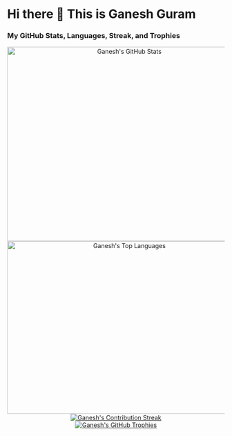 # Hi there 👋 This is Ganesh Guram

### My GitHub Stats, Languages, Streak, and Trophies
<div align="center">
  <a href="https://github.com/GuramGanesh/GuramGanesh">
    <img height="450" width="550" 
         src="https://github-readme-stats.vercel.app/api?username=GURAMGANESH&show_icons=true&count_private=true&theme=radical" 
         alt="Ganesh's GitHub Stats" />
  </a>
  <a href="https://github.com/GuramGanesh/GuramGanesh">
    <img height="400" width="550" src="https://github-readme-stats.vercel.app/api/top-langs/?username=GURAMGANESH&layout=compact&theme=radical" 
         alt="Ganesh's Top Languages" />
  </a>
  <a href="https://github.com/GuramGanesh/GuramGanesh">
    <img src="https://github-readme-streak-stats.herokuapp.com?user=GuramGanesh&theme=transparent&hide_border=true&background=1d1f21&stroke=2bbc8a&ring=2bbc8a&fire=DD2727&currStreakNum=c9cacc&sideNums=c9cacc&currStreakLabel=ffffff&sideLabels=ffffff&dates=c9cacc" 
         alt="Ganesh's Contribution Streak" />
  </a>
  <br/>
  <a href="https://github.com/GuramGanesh/GuramGanesh">
    <img src="https://github-profile-trophy.vercel.app/?username=GuramGanesh&theme=onedark&no-frame=true&margin-w=15&margin-h=15" 
         alt="Ganesh's GitHub Trophies" />
  </a>
</div>

